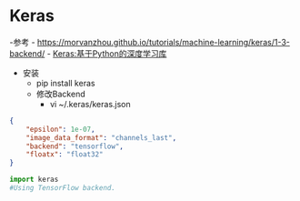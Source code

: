 # Keras

-参考
    - https://morvanzhou.github.io/tutorials/machine-learning/keras/1-3-backend/
    - [Keras:基于Python的深度学习库](https://keras-cn.readthedocs.io/en/latest/)

- 安装
    - pip install keras
    - 修改Backend
        - vi ~/.keras/keras.json
```json
{
    "epsilon": 1e-07,
    "image_data_format": "channels_last",
    "backend": "tensorflow",
    "floatx": "float32"
}
```        
```python
import keras
#Using TensorFlow backend.
```
